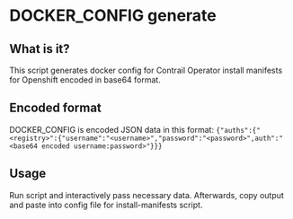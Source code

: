 # DOCKER_CONFIG generate

## What is it?
This script generates docker config for Contrail Operator install manifests for Openshift encoded in base64 format.

## Encoded format

DOCKER_CONFIG is encoded JSON data in this format:
`{"auths":{"<registry>":{"username":"<username>","password":"<password>",auth":"<base64 encoded username:password>"}}}`

## Usage

Run script and interactively pass necessary data. Afterwards, copy output and paste into config file for install-manifests script.

